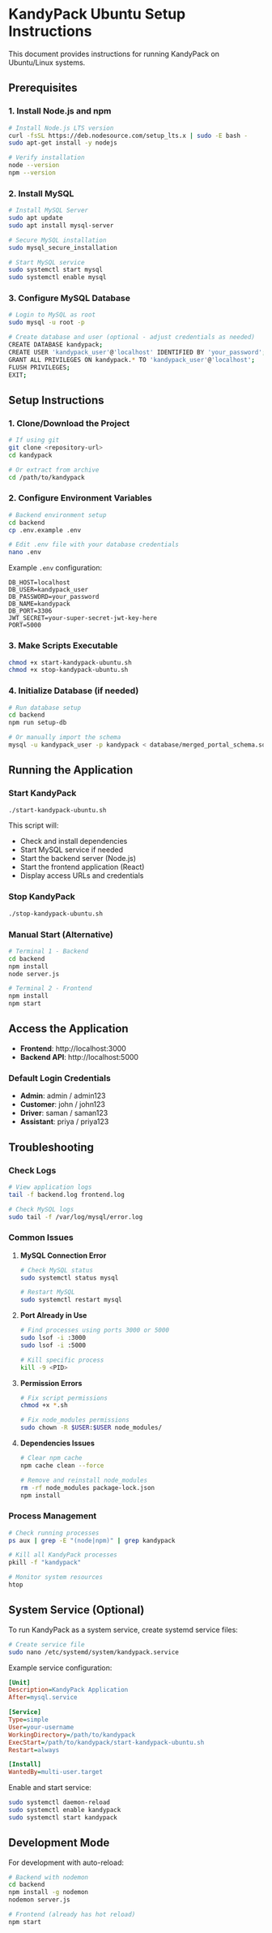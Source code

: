 # KandyPack Ubuntu Setup Instructions

This document provides instructions for running KandyPack on Ubuntu/Linux systems.

## Prerequisites

### 1. Install Node.js and npm
```bash
# Install Node.js LTS version
curl -fsSL https://deb.nodesource.com/setup_lts.x | sudo -E bash -
sudo apt-get install -y nodejs

# Verify installation
node --version
npm --version
```

### 2. Install MySQL
```bash
# Install MySQL Server
sudo apt update
sudo apt install mysql-server

# Secure MySQL installation
sudo mysql_secure_installation

# Start MySQL service
sudo systemctl start mysql
sudo systemctl enable mysql
```

### 3. Configure MySQL Database
```bash
# Login to MySQL as root
sudo mysql -u root -p

# Create database and user (optional - adjust credentials as needed)
CREATE DATABASE kandypack;
CREATE USER 'kandypack_user'@'localhost' IDENTIFIED BY 'your_password';
GRANT ALL PRIVILEGES ON kandypack.* TO 'kandypack_user'@'localhost';
FLUSH PRIVILEGES;
EXIT;
```

## Setup Instructions

### 1. Clone/Download the Project
```bash
# If using git
git clone <repository-url>
cd kandypack

# Or extract from archive
cd /path/to/kandypack
```

### 2. Configure Environment Variables
```bash
# Backend environment setup
cd backend
cp .env.example .env

# Edit .env file with your database credentials
nano .env
```

Example `.env` configuration:
```
DB_HOST=localhost
DB_USER=kandypack_user
DB_PASSWORD=your_password
DB_NAME=kandypack
DB_PORT=3306
JWT_SECRET=your-super-secret-jwt-key-here
PORT=5000
```

### 3. Make Scripts Executable
```bash
chmod +x start-kandypack-ubuntu.sh
chmod +x stop-kandypack-ubuntu.sh
```

### 4. Initialize Database (if needed)
```bash
# Run database setup
cd backend
npm run setup-db

# Or manually import the schema
mysql -u kandypack_user -p kandypack < database/merged_portal_schema.sql
```

## Running the Application

### Start KandyPack
```bash
./start-kandypack-ubuntu.sh
```

This script will:
- Check and install dependencies
- Start MySQL service if needed
- Start the backend server (Node.js)
- Start the frontend application (React)
- Display access URLs and credentials

### Stop KandyPack
```bash
./stop-kandypack-ubuntu.sh
```

### Manual Start (Alternative)
```bash
# Terminal 1 - Backend
cd backend
npm install
node server.js

# Terminal 2 - Frontend
npm install
npm start
```

## Access the Application

- **Frontend**: http://localhost:3000
- **Backend API**: http://localhost:5000

### Default Login Credentials

- **Admin**: admin / admin123
- **Customer**: john / john123
- **Driver**: saman / saman123
- **Assistant**: priya / priya123

## Troubleshooting

### Check Logs
```bash
# View application logs
tail -f backend.log frontend.log

# Check MySQL logs
sudo tail -f /var/log/mysql/error.log
```

### Common Issues

1. **MySQL Connection Error**
   ```bash
   # Check MySQL status
   sudo systemctl status mysql
   
   # Restart MySQL
   sudo systemctl restart mysql
   ```

2. **Port Already in Use**
   ```bash
   # Find processes using ports 3000 or 5000
   sudo lsof -i :3000
   sudo lsof -i :5000
   
   # Kill specific process
   kill -9 <PID>
   ```

3. **Permission Errors**
   ```bash
   # Fix script permissions
   chmod +x *.sh
   
   # Fix node_modules permissions
   sudo chown -R $USER:$USER node_modules/
   ```

4. **Dependencies Issues**
   ```bash
   # Clear npm cache
   npm cache clean --force
   
   # Remove and reinstall node_modules
   rm -rf node_modules package-lock.json
   npm install
   ```

### Process Management

```bash
# Check running processes
ps aux | grep -E "(node|npm)" | grep kandypack

# Kill all KandyPack processes
pkill -f "kandypack"

# Monitor system resources
htop
```

## System Service (Optional)

To run KandyPack as a system service, create systemd service files:

```bash
# Create service file
sudo nano /etc/systemd/system/kandypack.service
```

Example service configuration:
```ini
[Unit]
Description=KandyPack Application
After=mysql.service

[Service]
Type=simple
User=your-username
WorkingDirectory=/path/to/kandypack
ExecStart=/path/to/kandypack/start-kandypack-ubuntu.sh
Restart=always

[Install]
WantedBy=multi-user.target
```

Enable and start service:
```bash
sudo systemctl daemon-reload
sudo systemctl enable kandypack
sudo systemctl start kandypack
```

## Development Mode

For development with auto-reload:

```bash
# Backend with nodemon
cd backend
npm install -g nodemon
nodemon server.js

# Frontend (already has hot reload)
npm start
```